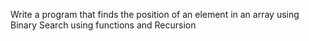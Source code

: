 
Write a program that finds the position of an element in an array using Binary Search using functions and Recursion

